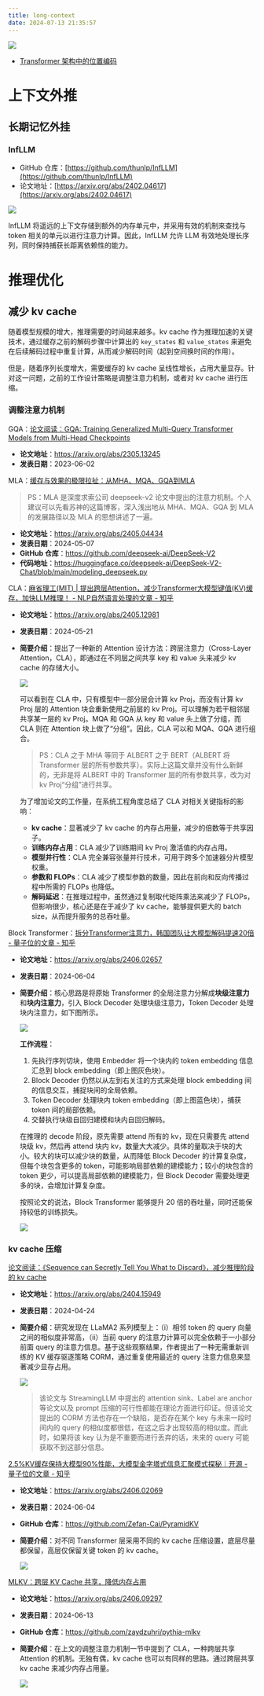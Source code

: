 ```yaml
---
title: long-context
date: 2024-07-13 21:35:57
---
```


![](https://markdown-picture-clvsit.oss-cn-hangzhou.aliyuncs.com/LLM/LongContext/Long%20Context.png)

- [Transformer 架构中的位置编码](https://clvsit.github.io/Transformer-%E6%9E%B6%E6%9E%84%E4%B8%AD%E7%9A%84%E4%BD%8D%E7%BD%AE%E7%BC%96%E7%A0%81/)


# 上下文外推

## 长期记忆外挂

### InfLLM

- GitHub 仓库：[https://github.com/thunlp/InfLLM](https://github.com/thunlp/InfLLM)
- 论文地址：[https://arxiv.org/abs/2402.04617](https://arxiv.org/abs/2402.04617)

![](https://markdown-picture-clvsit.oss-cn-hangzhou.aliyuncs.com/nlp/paper/InfLLM%20Training%20Free%20Long%20Context%20Extrapolation%20for%20LLMs%20with%20an%20Efficient%20Context%20%20Memory/Figure%201.png)

InfLLM 将遥远的上下文存储到额外的内存单元中，并采用有效的机制来查找与 token 相关的单元以进行注意力计算。因此，InfLLM 允许 LLM 有效地处理长序列，同时保持捕获长距离依赖性的能力。


# 推理优化

## 减少 kv cache
随着模型规模的增大，推理需要的时间越来越多。kv cache 作为推理加速的关键技术，通过缓存之前的解码步骤中计算出的 `key_states` 和 `value_states` 来避免在后续解码过程中重复计算，从而减少解码时间（起到空间换时间的作用）。

但是，随着序列长度增大，需要缓存的 kv cache 呈线性增长，占用大量显存。针对这一问题，之前的工作设计策略是调整注意力机制，或者对 kv cache 进行压缩。

### 调整注意力机制

GQA：[论文阅读：GQA: Training Generalized Multi-Query Transformer Models from Multi-Head Checkpoints](https://clvsit.github.io/%E8%AE%BA%E6%96%87%E9%98%85%E8%AF%BB%EF%BC%9AGQA-Training-Generalized-Multi-Query-Transformer-Models-from-Multi-Head-Checkpoints/)
- **论文地址**：https://arxiv.org/abs/2305.13245
- **发表日期**：2023-06-02

MLA：[缓存与效果的极限拉扯：从MHA、MQA、GQA到MLA](https://kexue.fm/archives/10091)

> PS：MLA 是深度求索公司 deepseek-v2 论文中提出的注意力机制。个人建议可以先看苏神的这篇博客，深入浅出地从 MHA、MQA、GQA 到 MLA 的发展路径以及 MLA 的思想讲述了一遍。

- **论文地址**：https://arxiv.org/abs/2405.04434
- **发表日期**：2024-05-07
- **GitHub 仓库**：https://github.com/deepseek-ai/DeepSeek-V2
- **代码地址**：https://huggingface.co/deepseek-ai/DeepSeek-V2-Chat/blob/main/modeling_deepseek.py

CLA：[麻省理工(MIT) | 提出跨层Attention，减少Transformer大模型键值(KV)缓存，加快LLM推理！ - NLP自然语言处理的文章 - 知乎](https://zhuanlan.zhihu.com/p/699577571)
- **论文地址**：https://arxiv.org/abs/2405.12981
- **发表日期**：2024-05-21
- **简要介绍**：提出了一种新的 Attention 设计方法：跨层注意力（Cross-Layer Attention，CLA），即通过在不同层之间共享 key 和 value 头来减少 kv cache 的存储大小。

    ![](https://markdown-picture-clvsit.oss-cn-hangzhou.aliyuncs.com/nlp/paper/Reducing%20Transformer%20Key-Value%20Cache%20Size%20with%20Cross-Layer%20Attention/Figure%201.png)

    可以看到在 CLA 中，只有模型中一部分层会计算 kv Proj，而没有计算 kv Proj 层的 Attention 块会重新使用之前层的 kv Proj。可以理解为若干相邻层共享某一层的 kv Proj。MQA 和 GQA 从 key 和 value 头上做了分组，而 CLA 则在 Attention 块上做了“分组”。因此，CLA 可以和 MQA、GQA 进行组合。

    > PS：CLA 之于 MHA 等同于 ALBERT 之于 BERT（ALBERT 将 Transformer 层的所有参数共享）。实际上这篇文章并没有什么新鲜的，无非是将 ALBERT 中的 Transformer 层的所有参数共享，改为对 kv Proj“分组”进行共享。

    为了增加论文的工作量，在系统工程角度总结了 CLA 对相关关键指标的影响：
    - **kv cache**：显著减少了 kv cache 的内存占用量，减少的倍数等于共享因子。
    - **训练内存占用**：CLA 减少了训练期间 kv Proj 激活值的内存占用。
    - **模型并行性**：CLA 完全兼容张量并行技术，可用于跨多个加速器分片模型权重。
    - **参数和 FLOPs**：CLA 减少了模型参数的数量，因此在前向和反向传播过程中所需的 FLOPs 也降低。
    - **解码延迟**：在推理过程中，虽然通过复制取代矩阵乘法来减少了 FLOPs，但影响很少，核心还是在于减少了 kv cache，能够提供更大的 batch size，从而提升服务的总吞吐量。

Block Transformer：[拆分Transformer注意力，韩国团队让大模型解码提速20倍 - 量子位的文章 - 知乎](https://zhuanlan.zhihu.com/p/706445926)
- **论文地址**：https://arxiv.org/abs/2406.02657
- **发表日期**：2024-06-04
- **简要介绍**：核心思路是将原始 Transformer 的全局注意力分解成**块级注意力**和**块内注意力**，引入 Block Decoder 处理块级注意力，Token Decoder 处理块内注意力，如下图所示。

    ![](https://pic3.zhimg.com/80/v2-f34369bf6d3da2a0c7a437e0d224a02a_720w.webp)

    **工作流程**：
    1. 先执行序列切块，使用 Embedder 将一个块内的 token embedding 信息汇总到 block embedding（即上图灰色块）。
    2. Block Decoder 仍然以从左到右关注的方式来处理 block embedding 间的信息交互，捕捉块间的全局依赖。
    3. Token Decoder 处理块内 token embedding（即上图蓝色块），捕获 token 间的局部依赖。
    4. 交替执行块级自回归建模和块内自回归解码。

    在推理的 decode 阶段，原先需要 attend 所有的 kv，现在只需要先 attend 块级 kv，然后再 attend 块内 kv，数量大大减少。具体的量取决于块的大小。较大的块可以减少块的数量，从而降低 Block Decoder 的计算复杂度，但每个块包含更多的 token，可能影响局部依赖的建模能力；较小的块包含的 token 更少，可以提高局部依赖的建模能力，但 Block Decoder 需要处理更多的块，会增加计算复杂度。

    按照论文的说法，Block Transformer 能够提升 20 倍的吞吐量，同时还能保持较低的训练损失。

    ![](https://pic4.zhimg.com/80/v2-b0acf969b860886176af0f3e6226c7b3_720w.webp)

### kv cache 压缩

[论文阅读：《Sequence can Secretly Tell You What to Discard》，减少推理阶段的 kv cache](https://clvsit.github.io/%E8%AE%BA%E6%96%87%E9%98%85%E8%AF%BB%EF%BC%9A%E3%80%8ASequence-can-Secretly-Tell-You-What-to-Discard%E3%80%8B%EF%BC%8C%E5%87%8F%E5%B0%91%E6%8E%A8%E7%90%86%E9%98%B6%E6%AE%B5%E7%9A%84-kv-cache/)
- **论文地址**：https://arxiv.org/abs/2404.15949
- **发表日期**：2024-04-24
- **简要介绍**：研究发现在 LLaMA2 系列模型上：（i）相邻 token 的 query 向量之间的相似度非常高，（ii）当前 query 的注意力计算可以完全依赖于一小部分前面 query 的注意力信息。基于这些观察结果，作者提出了一种无需重新训练的 KV 缓存驱逐策略 CORM，通过重复使用最近的 query 注意力信息来显著减少显存占用。

    ![](https://markdown-picture-clvsit.oss-cn-hangzhou.aliyuncs.com/nlp/paper/Sequence%20can%20Secretly%20Tell%20You%20What%20to%20Discard/Figure%202.png)

    > 该论文与 StreamingLLM 中提出的 attention sink、Label are anchor 等论文以及 prompt 压缩的可行性都能在理论方面进行印证。但该论文提出的 CORM 方法也存在一个缺陷，是否存在某个 key 与未来一段时间内的 query 的相似度都很低，在这之后才出现较高的相似度。而此时，如果将该 key 认为是不重要而进行丢弃的话，未来的 query 可能获取不到这部分信息。

[2.5%KV缓存保持大模型90%性能，大模型金字塔式信息汇聚模式探秘｜开源 - 量子位的文章 - 知乎](https://zhuanlan.zhihu.com/p/703313505)
- **论文地址**：https://arxiv.org/abs/2406.02069
- **发表日期**：2024-06-04
- **GitHub 仓库**：https://github.com/Zefan-Cai/PyramidKV
- **简要介绍**：对不同 Transformer 层采用不同的 kv cache 压缩设置，底层尽量都保留，高层仅保留关键 token 的 kv cache。

    ![](https://markdown-picture-clvsit.oss-cn-hangzhou.aliyuncs.com/nlp/paper/PyramidKV%20Dynamic%20KV%20Cache%20Compression%20based%20on%20Pyramidal%20Information%20Funneling/Figure%203.png)

[MLKV：跨层 KV Cache 共享，降低内存占用](https://mp.weixin.qq.com/s/DKwVaM6F2ltWZezed3kC7g)
- **论文地址**：https://arxiv.org/abs/2406.09297
- **发表日期**：2024-06-13
- **GitHub 仓库**：https://github.com/zaydzuhri/pythia-mlkv
- **简要介绍**：在上文的调整注意力机制一节中提到了 CLA，一种跨层共享 Attention 的机制。无独有偶，kv cache 也可以有同样的思路。通过跨层共享 kv cache 来减少内存占用量。

    ![](https://markdown-picture-clvsit.oss-cn-hangzhou.aliyuncs.com/nlp/paper/MLKV%20Multi-Layer%20Key-Value%20Heads%20for%20Memory%20Efficient%20Transformer%20Decoding/Figure%202.png)

